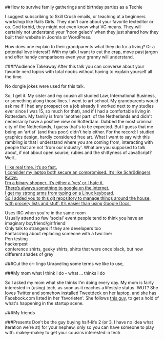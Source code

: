 ##How to survive family gatherings and birthday parties as a Techie

I suggest subscribing to Skill Crush emails, or teaching at a beginners workshop like Rails Girls. They don't care about your favorite texteditor or os. God forbid, they might not even know what VC means. They will certainly not understand your 'hoon gelach' when they just shared how they built their website in Joomla or WordPress. 

How does one explain to their grandparents what they do for a living? Or a potential love interest? With my talk I want to cut the crap, move past jargon and offer handy comparisons even your granny will understand.

####Audience Takeaway
After this talk you can converse about your favorite nerd topics with total noobs without having to explain yourself all the time.

No dongle jokes were used for this talk.

So, I get it. My sister and my cousin all studied Law, International Business, or something along those lines. I went to art school. My grandparents would ask me if I had any prospect on a job already (I worked next to my studies ever since I was 15, so much for that), and if I had a comfortable living in Rotterdam. My family is from 'another part' of the Netherlands and didn't necessarily have a positive view on Rotterdam. Dubbed the most criminal city of the Netherlands, I guess that's to be expected. But I guess that me being an 'artist' (and thus poor) didn't help either. For the record: I studied graphics design, hardly considered free art. 
What I want to say with this rambling is that I understand where you are coming from, interacting with people that are not 'from our industry'. What are you supposed to talk about, if not about open source, rubies and the shittyness of JavaScript? Well...  


[I like real time. It’s so fast.][1]  
[I consider my laptop both secure an compromised. It’s like Schrödingers Katze.][1]  
[I’m a binary shopper. It’s either a ‘yes’ or I hate it.][1]  
[There’s always something to google on the internet.][1]  
[I get my strong arms from typing on a Linux keyboard.][1]  
[So I added you to this git repository to manage things around the house, with grocery lists and stuff. It’s easier than using Google Docs.][1]  

Uses IRC when you're in the same room  
Usually attend so few 'social' event people tend to think you have an imaginary boyfriend/girlfriend  
Only talk to strangers if they are developers too  
Fantasizing about replacing someone with a two liner  
Pen testing  
hackerpest  
conference shirts, geeky shirts, shirts that were once black, but now different shades of grey  

###Cut the cr- lingo
Unraveling some terms we like to use,

###My mom
what I think I do - what ... thinks I do

So I asked my mom what she thinks I'm doing every day. My mom is fairly interested in (using) tech, as soon as it reaches a lifestyle status. WUT? She loves Twitter and somehow installed Tweetdeck on her laptop, and she has Facebook.com listed in her 'favorieten'. 
She follows [this guy][2], to get a hold of what's happening in the startup scene.  

###My friends

###Presents
Don't be the guy buying half-life 2 (or 3, I have no idea what iteration we're at) for your nephew, only so you can have someone to play with.
makey-makey to get your cousins interested in tech

[1]: http://datingadeveloper.tumblr.com
[2]: https://twitter.com/AlexanderNL


